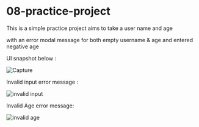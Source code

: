# 08-practice-project

This is a simple practice project aims to take a user name and age 

with an error modal message for both empty username & age and entered negative age 


UI snapshot below :


![Capture](https://user-images.githubusercontent.com/83966010/121970972-02b33280-cd78-11eb-901f-58af73467f7e.PNG)


Invalid input error message :





![invalid input](https://user-images.githubusercontent.com/83966010/121971296-b9171780-cd78-11eb-9aa8-8e9fec91670e.PNG)


Invalid Age error message:


![invalid age](https://user-images.githubusercontent.com/83966010/121971353-d5b34f80-cd78-11eb-95b3-ed9fab189f8a.PNG)

